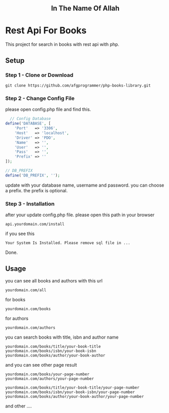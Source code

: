 
<h2 align="center" >In The Name Of Allah</h2>

# Rest Api For Books

This project for search in books with rest api with php.

## Setup

### Step 1 - Clone or Download

```
git clone https://github.com/afgprogrammer/php-books-library.git

```

### Step 2 - Change Config File

please open config.php file and find this.
```php
  // Config Database
define('DATABASE', [
    'Port'   => '3306',
    'Host'   => 'localhost',
    'Driver' => 'PDO',
    'Name'   => '',
    'User'   => '',
    'Pass'   => '',
    'Prefix' => ''
]);

// DB_PREFIX
define('DB_PREFIX', '');
```

update with your database name, username and password. you can choose a prefix. the prefix is optional.

### Step 3 - Installation 

after your update config.php file. please open this path in your browser
```
api.yourdomain.com/install 
```

if you see this
```
Your System Is Installed. Please remove sql file in ...
```
Done.

## Usage

you can see all books and authors with this url
```
yourdomain.com/all
```
for books
```
yourdomain.com/books
```

for authors
```
yourdomain.com/authors
```
you can search books with title, isbn and author name
```
yourdomain.com/books/title/your-book-title
yourdomain.com/books/isbn/your-book-isbn
yourdomain.com/books/author/your-book-author
```
and you can see other page result
```
yourdomain.com/books/your-page-number
yourdomain.com/authors/your-page-number

yourdomain.com/books/title/your-book-title/your-page-number
yourdomain.com/books/isbn/your-book-isbn/your-page-number
yourdomain.com/books/author/your-book-author/your-page-number
```

and other ....
